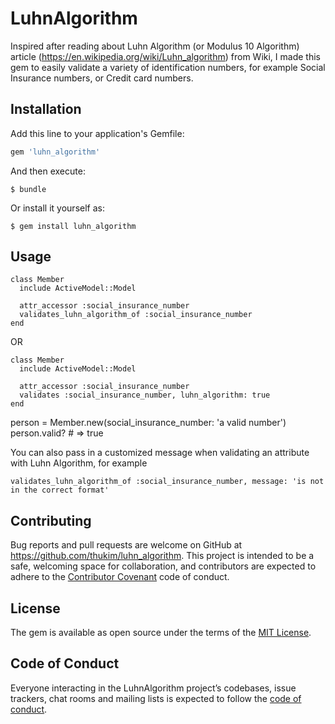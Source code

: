 # LuhnAlgorithm

Inspired after reading about Luhn Algorithm (or Modulus 10 Algorithm) article (https://en.wikipedia.org/wiki/Luhn_algorithm) from Wiki, I made this gem to easily validate a variety of identification numbers, for example Social Insurance numbers, or Credit card numbers.

## Installation

Add this line to your application's Gemfile:

```ruby
gem 'luhn_algorithm'
```

And then execute:

    $ bundle

Or install it yourself as:

    $ gem install luhn_algorithm

## Usage

```
class Member
  include ActiveModel::Model

  attr_accessor :social_insurance_number
  validates_luhn_algorithm_of :social_insurance_number
end
```

OR

```
class Member
  include ActiveModel::Model

  attr_accessor :social_insurance_number
  validates :social_insurance_number, luhn_algorithm: true
end
```
person = Member.new(social_insurance_number: 'a valid number')
person.valid? # => true

You can also pass in a customized message when validating an attribute with Luhn Algorithm, for example

```
validates_luhn_algorithm_of :social_insurance_number, message: 'is not in the correct format'
```

## Contributing

Bug reports and pull requests are welcome on GitHub at https://github.com/thukim/luhn_algorithm. This project is intended to be a safe, welcoming space for collaboration, and contributors are expected to adhere to the [Contributor Covenant](http://contributor-covenant.org) code of conduct.

## License

The gem is available as open source under the terms of the [MIT License](https://opensource.org/licenses/MIT).

## Code of Conduct

Everyone interacting in the LuhnAlgorithm project’s codebases, issue trackers, chat rooms and mailing lists is expected to follow the [code of conduct](https://github.com/thukim/luhn_algorithm/blob/master/CODE_OF_CONDUCT.md).
